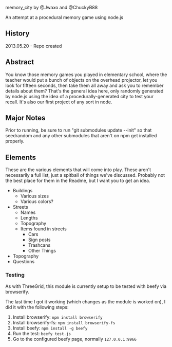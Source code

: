 memory_city by @Jwaxo and @ChuckyB88

An attempt at a procedural memory game using node.js

## History

2013.05.20 - Repo created

## Abstract

You know those memory games you played in elementary school, where the teacher would put a bunch of objects on the overhead projector, let you look for fifteen seconds, then take them all away and ask you to remember details about them? That's the general idea here, only randomly generated by node.js using the idea of a procedurally-generated city to test your recall. It's also our first project of any sort in node.

## Major Notes

Prior to running, be sure to run "git submodules update --init" so that seedrandom and any other submodules that aren't on npm get installed properly.

## Elements

These are the various elements that will come into play. These aren't necessarily a full list, just a spitball of things we've discussed. Probably not the best place for them in the Readme, but I want you to get an idea.

* Buildings
    + Various sizes
    + Various colors?
* Streets
    + Names
    + Lengths
    + Topography
    + Items found in streets
        - Cars
        - Sign posts
        - Trashcans
        - Other Things
* Topography
* Questions

### Testing

As with ThreeGrid, this module is currently setup to be tested with beefy via browserify.

The last time I got it working (which changes as the module is worked on), I did it with the following steps:

1) Install browserify: `npm install browserify`
2) Install browserify-fs: `npm install browserify-fs`
3) Install beefy: `npm install -g beefy`
4) Run the test: `beefy test.js`
5) Go to the configured beefy page, normally `127.0.0.1:9966`
